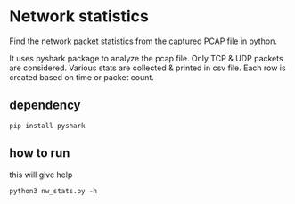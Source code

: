 # Network statistics
Find the network packet statistics from the captured PCAP file in python.

It uses pyshark package to analyze the pcap file. Only TCP & UDP packets are considered. 
Various stats are collected & printed in csv file. Each row is created based on time or packet count. 

## dependency
```
pip install pyshark
```

## how to run
this will give help
```
python3 nw_stats.py -h
```




